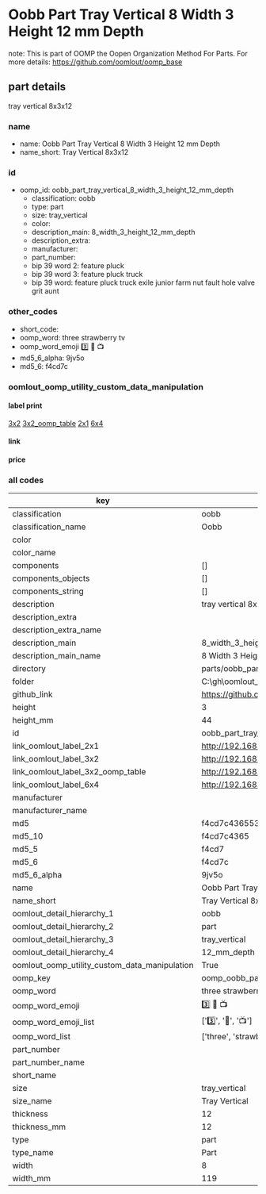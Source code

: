 # Oobb Part Tray Vertical 8 Width 3 Height 12 mm Depth  

note: This is part of OOMP the Oopen Organization Method For Parts. For more details: https://github.com/oomlout/oomp_base

##  part details
  



tray vertical 8x3x12



### name
* name: Oobb Part Tray Vertical 8 Width 3 Height 12 mm Depth
* name_short: Tray Vertical 8x3x12 
### id
* oomp_id: oobb_part_tray_vertical_8_width_3_height_12_mm_depth
  * classification: oobb
  * type: part
  * size: tray_vertical
  * color: 
  * description_main: 8_width_3_height_12_mm_depth
  * description_extra: 
  * manufacturer: 
  * part_number: 
  * bip 39 word 2: feature pluck
  * bip 39 word 3: feature pluck truck
  * bip 39 word: feature pluck truck exile junior farm nut fault hole valve grit aunt

### other_codes
* short_code: 
* oomp_word: three strawberry tv
* oomp_word_emoji :three: :strawberry: :tv:
* md5_6_alpha: 9jv5o
* md5_6: f4cd7c






### oomlout_oomp_utility_custom_data_manipulation
#### label print
[3x2](http://192.168.1.245:1112/?label=oomp%209jv5o)
[3x2_oomp_table](http://192.168.1.108:1112/?label=oomp%209jv5o)
[2x1](http://192.168.1.242:1112/?label=oomp%209jv5o)
[6x4](http://192.168.1.55:1112/?label=oomp%209jv5o)    

#### link

                              

#### price







### all codes 
| key | value |  
| --- | --- |  
| classification | oobb |  
| classification_name | Oobb |  
| color |  |  
| color_name |  |  
| components | [] |  
| components_objects | [] |  
| components_string | [] |  
| description | tray vertical 8x3x12 |  
| description_extra |  |  
| description_extra_name |  |  
| description_main | 8_width_3_height_12_mm_depth |  
| description_main_name | 8 Width 3 Height 12 mm Depth |  
| directory | parts/oobb_part_tray_vertical_8_width_3_height_12_mm_depth |  
| folder | C:\gh\oomlout_oobb_version_4_generated_parts\parts\oobb_part_tray_vertical_8_width_3_height_12_mm_depth |  
| github_link | https://github.com/oomlout/oomlout_oomp_part_src/tree/main/parts/oobb_part_tray_vertical_8_width_3_height_12_mm_depth |  
| height | 3 |  
| height_mm | 44 |  
| id | oobb_part_tray_vertical_8_width_3_height_12_mm_depth |  
| link_oomlout_label_2x1 | http://192.168.1.242:1112/?label=oomp%209jv5o |  
| link_oomlout_label_3x2 | http://192.168.1.245:1112/?label=oomp%209jv5o |  
| link_oomlout_label_3x2_oomp_table | http://192.168.1.108:1112/?label=oomp%209jv5o |  
| link_oomlout_label_6x4 | http://192.168.1.55:1112/?label=oomp%209jv5o |  
| manufacturer |  |  
| manufacturer_name |  |  
| md5 | f4cd7c436553f2f54cbc94fbd269aaa1 |  
| md5_10 | f4cd7c4365 |  
| md5_5 | f4cd7 |  
| md5_6 | f4cd7c |  
| md5_6_alpha | 9jv5o |  
| name | Oobb Part Tray Vertical 8 Width 3 Height 12 mm Depth |  
| name_short | Tray Vertical 8x3x12  |  
| oomlout_detail_hierarchy_1 | oobb |  
| oomlout_detail_hierarchy_2 | part |  
| oomlout_detail_hierarchy_3 | tray_vertical |  
| oomlout_detail_hierarchy_4 | 12_mm_depth |  
| oomlout_oomp_utility_custom_data_manipulation | True |  
| oomp_key | oomp_oobb_part_tray_vertical_8_width_3_height_12_mm_depth |  
| oomp_word | three strawberry tv |  
| oomp_word_emoji | :three: :strawberry: :tv: |  
| oomp_word_emoji_list | [':three:', ':strawberry:', ':tv:'] |  
| oomp_word_list | ['three', 'strawberry', 'tv'] |  
| part_number |  |  
| part_number_name |  |  
| short_name |  |  
| size | tray_vertical |  
| size_name | Tray Vertical |  
| thickness | 12 |  
| thickness_mm | 12 |  
| type | part |  
| type_name | Part |  
| width | 8 |  
| width_mm | 119 |  

